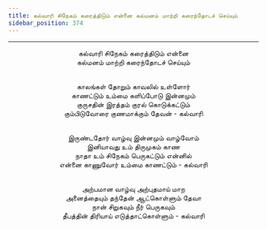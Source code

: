 ```yaml
---
title: கல்வாரி சிநேகம் கரைத்திடும் என்னை கல்மனம் மாற்றி கரைந்தோடச் செய்யும்
sidebar_position: 374
---
```


---
<center>
கல்வாரி சிநேகம் கரைத்திடும் என்னை<br/>
கல்மனம் மாற்றி கரைந்தோடச் செய்யும்<br/><br/>

காலங்கள் தோறும் காவலில் உள்ளோர்<br/>
காணட்டும் உம்மை களிப்போடு இன்னமும்<br/>
குருசதின் இரத்தம் குரல் கொடுக்கட்டும்<br/>
கும்பிடுவோரை குணமாக்கும் தேவன்            - கல்வாரி<br/><br/>

இருண்டதோர் வாழ்வு இன்னமும் வாழ்வோம்<br/>
இனியாவது உம் திருமுகம் காண<br/>
நாதா உம் சிநேகம் பெருகட்டும் என்னில்<br/>
என்னை காணுவோர் உம்மை காணட்டும்            - கல்வாரி<br/><br/>

அற்பமான வாழ்வு அற்புதமாய் மாற<br/>
அனைத்தையும் தந்தேன் ஆட்கொள்ளும் தேவா<br/>
நான் சிறுகவும் நீர் பெருகவும்<br/>
தீபத்தின் திரியாய் எடுத்தாட்கொள்ளும்            - கல்வாரி
</center>